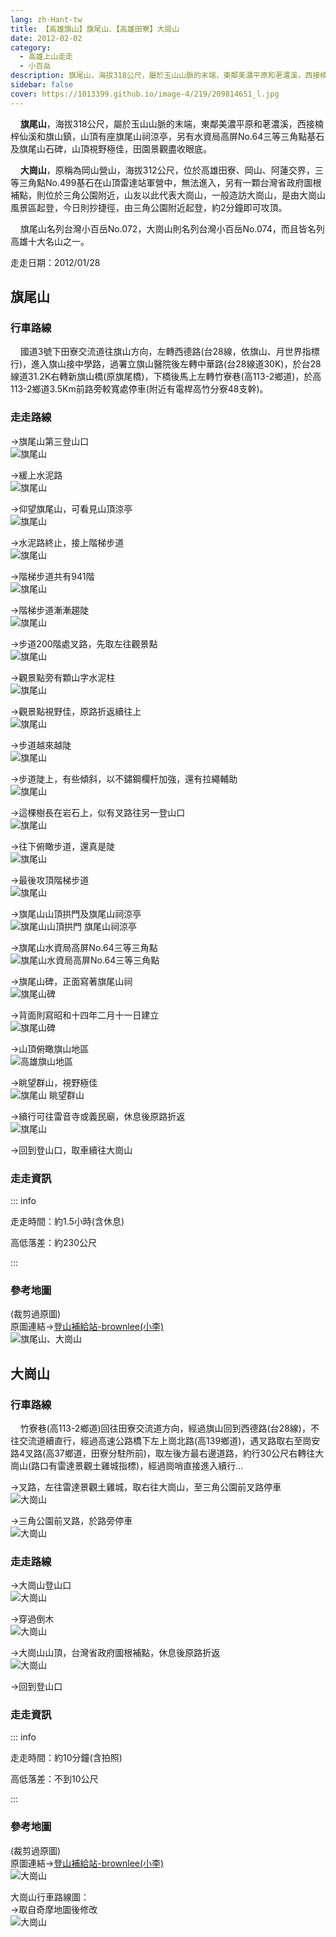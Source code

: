 ```yaml
---
lang: zh-Hant-tw
title: 【高雄旗山】旗尾山、【高雄田寮】大崗山
date: 2012-02-02
category: 
  - 高雄上山走走
  - 小百岳
description: 旗尾山，海拔318公尺，屬於玉山山脈的末端，東鄰美濃平原和荖濃溪，西接楠梓仙溪和旗山鎮，山頂有座旗尾山祠涼亭，另有水資局高屏No.64三等三角點基石及旗尾山石碑，山頂視野極佳，田園景觀盡收眼底。 大崗山，原稱為岡山營山，海拔312公尺，位於高雄田寮、岡山、阿蓮交界，三等三角點No.499基石在山頂雷達站軍營中，無法進入，另有一顆台灣省政府圖根補點，則位於三角公園附近，山友以此代表大崗山，一般造訪大崗山，是由大崗山風景區起登，今日則抄捷徑，由三角公園附近起登，約2分鐘即可攻頂。
sidebar: false
cover: https://1013399.github.io/image-4/219/209814651_l.jpg
---
```


    **旗尾山**，海拔318公尺，屬於玉山山脈的末端，東鄰美濃平原和荖濃溪，西接楠梓仙溪和旗山鎮，山頂有座旗尾山祠涼亭，另有水資局高屏No.64三等三角點基石及旗尾山石碑，山頂視野極佳，田園景觀盡收眼底。  

    **大崗山**，原稱為岡山營山，海拔312公尺，位於高雄田寮、岡山、阿蓮交界，三等三角點No.499基石在山頂雷達站軍營中，無法進入，另有一顆台灣省政府圖根補點，則位於三角公園附近，山友以此代表大崗山，一般造訪大崗山，是由大崗山風景區起登，今日則抄捷徑，由三角公園附近起登，約2分鐘即可攻頂。  

<!-- more -->

    旗尾山名列台灣小百岳No.072，大崗山則名列台灣小百岳No.074，而且皆名列高雄十大名山之一。

走走日期：2012/01/28

## 旗尾山

### 行車路線
    國道3號下田寮交流道往旗山方向，左轉西德路(台28線，依旗山、月世界指標行)，進入旗山接中學路，過署立旗山醫院後左轉中華路(台28線道30K)，於台28線道31.2K右轉新旗山橋(原旗尾橋)，下橋後馬上左轉竹寮巷(高113-2鄉道)，於高113-2鄉道3.5Km前路旁較寬處停車(附近有電桿高竹分寮48支幹)。

### 走走路線
→旗尾山第三登山口  
![旗尾山](https://1013399.github.io/image-4/219/209814530_l.jpg)

→緩上水泥路  
![旗尾山](https://1013399.github.io/image-4/219/209814537_l.jpg)

→仰望旗尾山，可看見山頂涼亭  
![旗尾山](https://1013399.github.io/image-4/219/209814545_l.jpg)

→水泥路終止，接上階梯步道  
![旗尾山](https://1013399.github.io/image-4/219/209814549_l.jpg)

→階梯步道共有941階  
![旗尾山](https://1013399.github.io/image-4/219/209814554_l.jpg)

→階梯步道漸漸趨陡  
![旗尾山](https://1013399.github.io/image-4/219/209814560_l.jpg)

→步道200階處叉路，先取左往觀景點  
![旗尾山](https://1013399.github.io/image-4/219/209814564_l.jpg)

→觀景點旁有顆山字水泥柱  
![旗尾山](https://1013399.github.io/image-4/219/209814568_l.jpg)

→觀景點視野佳，原路折返續往上  
![旗尾山](https://1013399.github.io/image-4/219/209814571_l.jpg)

→步道越來越陡  
![旗尾山](https://1013399.github.io/image-4/219/209814583_l.jpg)

→步道陡上，有些傾斜，以不鏽鋼欄杆加強，還有拉繩輔助  
![旗尾山](https://1013399.github.io/image-4/219/209814586_l.jpg)

→這棵樹長在岩石上，似有叉路往另一登山口  
![旗尾山](https://1013399.github.io/image-4/219/209814589_l.jpg)

→往下俯瞰步道，還真是陡  
![旗尾山](https://1013399.github.io/image-4/219/209814596_l.jpg)

→最後攻頂階梯步道  
![旗尾山](https://1013399.github.io/image-4/219/209814601_l.jpg)

→旗尾山山頂拱門及旗尾山祠涼亭  
![旗尾山山頂拱門 旗尾山祠涼亭](https://1013399.github.io/image-4/219/209814605_l.jpg)

→旗尾山水資局高屏No.64三等三角點  
![旗尾山水資局高屏No.64三等三角點](https://1013399.github.io/image-4/219/209814623_l.jpg)

→旗尾山碑，正面寫著旗尾山祠  
![旗尾山碑](https://1013399.github.io/image-4/219/209814626_l.jpg)

→背面則寫昭和十四年二月十一日建立  
![旗尾山碑](https://1013399.github.io/image-4/219/209814631_l.jpg)

→山頂俯瞰旗山地區  
![高雄旗山地區](https://1013399.github.io/image-4/219/209814633_l.jpg)

→眺望群山，視野極佳  
![旗尾山 眺望群山](https://1013399.github.io/image-4/219/209814651_l.jpg)

→續行可往雷音寺或義民廟，休息後原路折返  
![旗尾山](https://1013399.github.io/image-4/219/209814641_l.jpg)

→回到登山口，取車續往大崗山


### 走走資訊

::: info

走走時間：約1.5小時(含休息)

高低落差：約230公尺

:::

### 參考地圖
(裁剪過原圖)  
原圖連結→[登山補給站-brownlee(小李)](http://www.keepon.com.tw/UploadFile/FileData/158/8/%7B866694D3-4D2B-451E-9438-DF548A12B030%7D.png)  
![旗尾山、大崗山](https://1013399.github.io/image-4/219/209814743_l.jpg)

## 大崗山

### 行車路線
    竹寮巷(高113-2鄉道)回往田寮交流道方向，經過旗山回到西德路(台28線)，不往交流道續直行，經過高速公路橋下左上崗北路(高139鄉道)，遇叉路取右至崗安路4叉路(高37鄉道，田寮分駐所前)，取左後方最右邊道路，約行30公尺右轉往大崗山(路口有雷達景觀土雞城指標)，經過崗哨直接進入續行...

→叉路，左往雷達景觀土雞城，取右往大崗山，至三角公園前叉路停車  
![大崗山](https://1013399.github.io/image-4/219/209815394_l.jpg)

→三角公園前叉路，於路旁停車  
![大崗山](https://1013399.github.io/image-4/219/209815397_l.jpg)

### 走走路線
→大崗山登山口  
![大崗山](https://1013399.github.io/image-4/219/209815401_l.jpg)

→穿過倒木  
![大崗山](https://1013399.github.io/image-4/219/209815408_l.jpg)

→大崗山山頂，台灣省政府圖根補點，休息後原路折返  
![大崗山](https://1013399.github.io/image-4/219/209815412_l.jpg)

→回到登山口

### 走走資訊

::: info

走走時間：約10分鐘(含拍照)

高低落差：不到10公尺

:::

### 參考地圖
(裁剪過原圖)  
原圖連結→[登山補給站-brownlee(小李)](http://www.keepon.com.tw/UploadFile/FileData/158/8/%7B848CDA41-C8F6-4A7D-B820-A56D70CCC9AD%7D.png)  
![大崗山](https://1013399.github.io/image-4/219/209815444_l.jpg)

大崗山行車路線圖：  
→取自奇摩地圖後修改  
![大崗山](https://1013399.github.io/image-4/219/209817848_l.jpg)